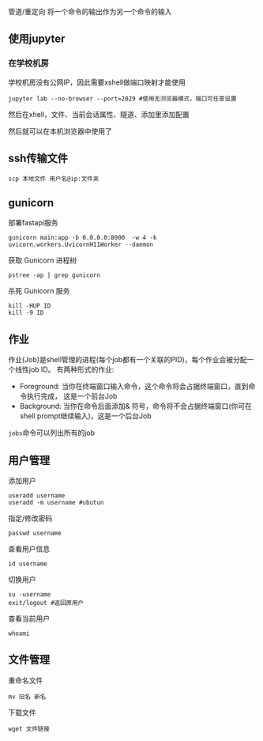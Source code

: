 管道/重定向 将一个命令的输出作为另一个命令的输入

## 使用jupyter
### 在学校机房
学校机房没有公网IP，因此需要xshell做端口映射才能使用
```shell
jupyter lab --no-browser --port=2029 #使用无浏览器模式，端口可任意设置
```
然后在xhell，文件、当前会话属性、隧道、添加里添加配置

然后就可以在本机浏览器中使用了

## ssh传输文件
```
scp 本地文件 用户名@ip:文件夹
```

## gunicorn
部署fastapi服务
```
gunicorn main:app -b 0.0.0.0:8000  -w 4 -k uvicorn.workers.UvicornH11Worker --daemon
```
获取 Gunicorn 进程树
```
pstree -ap | grep gunicorn
```
杀死 Gunicorn 服务
```
kill -HUP ID
kill -9 ID
```
## 作业
作业(Job)是shell管理的进程(每个job都有一个关联的PID)，每个作业会被分配一个线性job ID。
有两种形式的作业:

- Foreground: 当你在终端窗口输入命令，这个命令将会占据终端窗口，直到命令执行完成， 这是一个前台Job
- Background: 当你在命令后面添加& 符号，命令将不会占据终端窗口(你可在shell prompt继续输入)，这是一个后台Job

`jobs`命令可以列出所有的job


## 用户管理
添加用户 
```shell
useradd username
useradd -m username #ubutun
```
指定/修改密码
```shell
passwd username
```
查看用户信息
```shell
id username
```
切换用户
```shell
su -username
exit/logout #返回原用户
```
查看当前用户
```
whoami
```

## 文件管理
重命名文件
```
mv 旧名 新名
```
下载文件
```
wget 文件链接
```